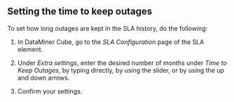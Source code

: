 ## Setting the time to keep outages

To set how long outages are kept in the SLA history, do the following:

1. In DataMiner Cube, go to the *SLA Configuration* page of the SLA element.

2. Under *Extra settings*, enter the desired number of months under *Time to Keep Outages*, by typing directly, by using the slider, or by using the up and down arrows.

3. Confirm your settings.
